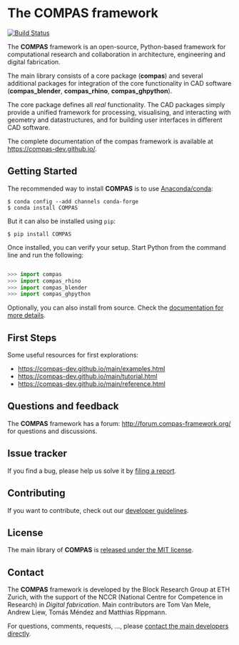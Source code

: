 # The COMPAS framework

[![Build Status](https://travis-ci.com/compas-dev/compas.svg?branch=develop)](https://travis-ci.com/compas-dev/compas)


The **COMPAS** framework is an open-source, Python-based framework for computational research and collaboration in architecture, engineering and digital fabrication.

The main library consists of a core package (**compas**) and several additional
packages for integration of the core functionality in CAD software (**compas_blender**, **compas_rhino**, **compas_ghpython**).

The core package defines all *real* functionality.
The CAD packages simply provide a unified framework for processing, visualising, and interacting with geometry and datastructures, and for building user interfaces in different CAD software.

The complete documentation of the compas framework is available at https://compas-dev.github.io/.


## Getting Started

The recommended way to install **COMPAS** is to use [Anaconda/conda](https://conda.io/docs/):

    $ conda config --add channels conda-forge
    $ conda install COMPAS

But it can also be installed using `pip`:

    $ pip install COMPAS

Once installed, you can verify your setup. Start Python from the command line and run the following:

```python

>>> import compas
>>> import compas_rhino
>>> import compas_blender
>>> import compas_ghpython

```

Optionally, you can also install from source. Check the [documentation for more details](https://compas-dev.github.io/gettingstarted.html).


## First Steps

Some useful resources for first explorations:

* https://compas-dev.github.io/main/examples.html
* https://compas-dev.github.io/main/tutorial.html
* https://compas-dev.github.io/main/reference.html


## Questions and feedback

The **COMPAS** framework has a forum: http://forum.compas-framework.org/
for questions and discussions.


## Issue tracker

If you find a bug, please help us solve it by [filing a report](https://github.com/compas-dev/compas/issues).


## Contributing

If you want to contribute, check out our [developer guidelines](https://compas-dev.github.io/devguide.html).


## License

The main library of **COMPAS** is [released under the MIT license](https://compas-dev.github.io/license.html).


## Contact

The **COMPAS** framework is developed by the Block Research Group at ETH Zurich,
with the support of the NCCR (National Centre for Competence in Research) in *Digital fabrication*.
Main contributors are Tom Van Mele, Andrew Liew, Tomás Méndez and Matthias Rippmann.

For questions, comments, requests, ..., please [contact the main developers directly](mailto:van.mele@arch.ethz.ch,liew@arch.ethz.ch,mendez@arch.ethz.ch,rippmann@arch.ethz.ch).

